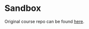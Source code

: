 # Sandbox

Original course repo can be found [here](https://github.com/bradtraversy/tailwind-sandbox).
